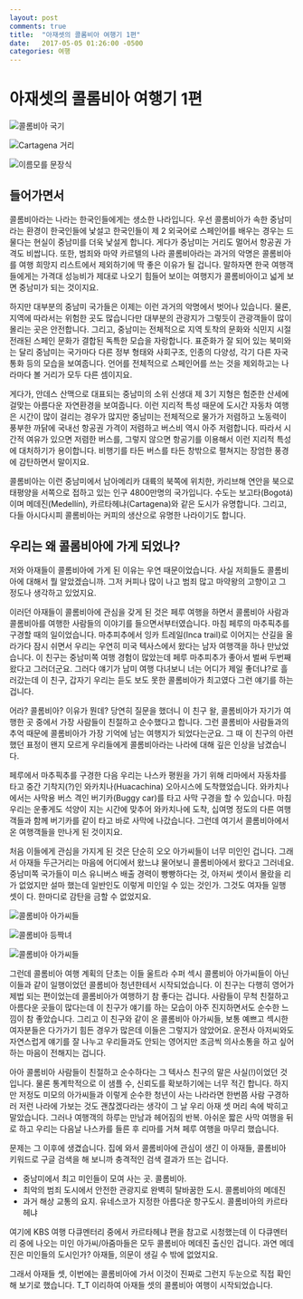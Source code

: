 ```yaml
---
layout: post
comments: true
title:  "아재셋의 콜롬비아 여행기 1편"
date:   2017-05-05 01:26:00 -0500
categories: 여행
---
```


# 아재셋의 콜롬비아 여행기 1편

![콜롬비아 국기](/assets/2017-05-05-colombia-trip-01-intro/flag-of-colombia.png) 

![Cartagena 거리](/assets/2017-05-05-colombia-trip-01-intro/cartagena-street.jpg)

![이름모를 문장식](/assets/2017-05-05-colombia-trip-01-intro/cartagena-fish-gargoyle.jpg)

## 들어가면서

콜롬비아라는 나라는 한국인들에게는 생소한 나라입니다. 우선 콜롬비아가 속한
중남미라는 환경이 한국인들에 낯설고 한국인들이 제 2 외국어로 스페인어를 배우는
경우는 드물다는 현실이 중남미를 더욱 낯설게 합니다. 게다가 중남미는 거리도
멀어서 항공권 가격도 비쌉니다. 또한, 범죄와 마약 카르텔의 나라
콜롬비아라는 과거의 악명은 콜롬비아를 여행 희망지 리스트에서 제외하기에 딱
좋은 이유가 될 겁니다.  말하자면 한국 여행객들에게는 가격대 성능비가 제대로
나오기 힘들어 보이는 여행지가 콜롬비아이고 넓게 보면 중남미가 되는 것이지요.

하지만 대부분의 중남미 국가들은 이제는 이런 과거의 악명에서 벗어나 있습니다.
물론, 지역에 따라서는 위험한 곳도 많습니다만 대부분의 관광지가 그렇듯이
관광객들이 많이 몰리는 곳은 안전합니다. 그리고, 중남미는 전체적으로 지역
토착의 문화와 식민지 시절 전래된 스페인 문화가 결합된 독특한 모습을
자랑합니다. 표준화가 잘 되어 있는 북미와는 달리 중남미는 국가마다 다른 정부
형태와 사회구조, 인종의 다양성, 각기 다른 자국 통화 등의 모습을 보여줍니다.
언어를 전체적으로 스페인어를 쓰는 것을 제외하고는 나라마다 볼 거리가 모두 다른
셈이지요.

게다가, 안데스 산맥으로 대표되는 중남미의 소위 신생대 제 3기 지형은 험준한
산세에 걸맞는 아름다운 자연환경을 보여줍니다. 이런 지리적 특성 때문에 도시간
자동차 여행은 시간이 많이 걸리는 경우가 많지만 중남미는 전체적으로 물가가
저렴하고 노동력이 풍부한 까닭에 국내선 항공권 가격이 저렴하고 버스비 역시 아주
저렴합니다. 따라서 시간적 여유가 있으면 저렴한 버스를, 그렇지 않으면 항공기를
이용해서 이런 지리적 특성에 대처하기가 용이합니다. 비행기를 타든 버스를 타든
창밖으로 펼쳐지는 장엄한 풍경에 감탄하면서 말이지요.

콜롬비아는 이런 중남미에서 남아메리카 대륙의 북쪽에 위치한, 카리브해 연안을
북으로 태평양을 서쪽으로 접하고 있는 인구 4800만명의 국가입니다. 수도는
보고타(Bogotá)이며 메데진(Medellín), 카르타헤냐(Cartagena)와 같은 도시가
유명합니다. 그리고, 다들 아시다시피 콜롬비아는 커피의 생산으로 유명한
나라이기도 합니다.

## 우리는 왜 콜롬비아에 가게 되었나?

저와 아재들이 콜롬비아에 가게 된 이유는 우연 때문이었습니다. 사실 저희들도
콜롬비아에 대해서 뭘 알았겠습니까. 그저 커피나 많이 나고 범죄 많고 마약왕의
고향이고 그 정도나 생각하고 있었지요.

이러던 아재들이 콜롬비아에 관심을 갖게 된 것은 페루 여행을 하면서 콜롬비아
사람과 콜롬비아를 여행한 사람들의 이야기를 들으면서부터였습니다. 마침 페루의
마추픽추를 구경할 때의 일이었습니다. 마추피추에서 잉카 트레일(Inca trail)로
이어지는 산길을 올라가다 잠시 쉬면서 우리는 우연히 미국 텍사스에서 왔다는 남자
여행객을 하나 만났었습니다. 이 친구는 중남미쪽 여행 경험이 많았는데 페루
마추피추가 좋아서 벌써 두번째 왔다고 그러더군요. 그러다 얘기가 남미 여행
다녀보니 너는 어디가 제일 좋더냐?로 흘러갔는데 이 친구, 갑자기 우리는 듣도
보도 못한 콜롬비아가 최고였다 그런 얘기를 하는 겁니다.

어라? 콜롬비아? 이유가 뭔데? 당연히 질문을 했더니 이 친구 왈, 콜롬비아가
자기가 여행한 곳 중에서 가장 사람들이 친절하고 순수했다고 합니다.  그런
콜롬비아 사람들과의 추억 때문에 콜롬비아가 가장 기억에 남는 여행지가
되었다는군요. 그 때 이 친구의 아련했던 표정이 왠지 모르게 우리들에게
콜롬비아라는 나라에 대해 깊은 인상을 남겼습니다.

페루에서 마추픽추를 구경한 다음 우리는 나스카 평원을 가기 위해 리마에서
자동차를 타고 중간 기착지(?)인 와카치나(Huacachina) 오아시스에 도착했었습니다.
와카치나에서는 사막용 버스 격인 버기카(Buggy car)를 타고 사막 구경을 할 수
있습니다. 마침 우리는 운좋게도 석양이 지는 시간에 맞추어 와카치나에 도착,
십여명 정도의 다른 여행객들과 함께 버기카를 같이 타고 바로 사막에 나갔습니다.
그런데 여기서 콜롬비아에서 온 여행객들을 만나게 된 것이지요.

처음 이들에게 관심을 가지게 된 것은 단순히 오오 아가씨들이 너무 미인인 겁니다.
그래서 아재들 두근거리는 마음에 어디에서 왔느냐 물어보니 콜롬비아에서 왔다고
그러네요. 중남미쪽 국가들이 미스 유니버스 배출 경력이 빵빵하다는 것, 아저씨
셋이서 몰랐을 리가 없었지만 설마 했는데 일반인도 이렇게 미인일 수 있는 것인가.
그것도 여자들 일행 셋이 다. 한마디로 감탄을 금할 수 없었지요. 

![콜롬비아 아가씨들](/assets/2017-05-05-colombia-trip-01-intro/colombia-girls-1.jpg)

![콜롬비아 등짝녀](/assets/2017-05-05-colombia-trip-01-intro/colombia-등짝녀.jpg)

![콜롬비아 아가씨들](/assets/2017-05-05-colombia-trip-01-intro/colombia-girls-3.jpg)

그런데 콜롬비아 여행 계획의 단초는 이들 울트라 수퍼 섹시 콜롬비아 아가씨들이
아닌 이들과 같이 일행이었던 콜롬비아 청년한테서 시작되었습니다. 이 친구는
다행히 영어가 제법 되는 편이었는데 콜롬비아가 여행하기 참 좋다는 겁니다.
사람들이 무척 친절하고 아름다운 곳들이 많다는데 이 친구가 얘기를 하는 모습이
아주 진지하면서도 순수한 느낌이 참 좋았습니다. 그리고 이 친구와 같이 온
콜롬비아 아가씨들, 보통 예쁘고 섹시한 여자분들은 다가가기 힘든 경우가 많은데
이들은 그렇지가 않았어요. 운전사 아저씨와도 자연스럽게 얘기를 잘 나누고
우리들과도 안되는 영어지만 조금씩 의사소통을 하고 싶어하는 마음이 전해지는
겁니다.

아아 콜롬비아 사람들이 친절하고 순수하다는 그 텍사스 친구의 말은 사실(!)이었던
것입니다. 물론 통계학적으로 이 샘플 수, 신뢰도를 확보하기에는 너무 적긴
합니다. 하지만 저정도 미모의 아가씨들과 이렇게 순수한 청년이 사는 나라라면
한번쯤 사람 구경하러 저런 나라에 가보는 것도 괜찮겠다라는 생각이 그 날 우리
아재 셋 머리 속에 박히고 말았습니다. 그러나 여행객의 하루는 만남과 헤어짐의
반복. 아쉬운 짧은 사막 여행을 뒤로 하고 우리는 다음날 나스카를 들른 후 리마를
거쳐 페루 여행을 마무리 했습니다.

문제는 그 이후에 생겼습니다. 집에 와서 콜롬비아에 관심이 생긴 이 아재들,
콜롬비아 키워드로 구글 검색을 해 보니까 충격적인 검색 결과가 뜨는 겁니다.

  * 중남미에서 최고 미인들이 모여 사는 곳. 콜롬비아.
  * 최악의 범죄 도시에서 안전한 관광지로 완벽히 탈바꿈한 도시. 콜롬비아의 메데진
  * 과거 해상 교통의 요지. 유네스코가 지정한 아름다운 항구도시. 콜롬비아의 카르타헤냐

여기에 KBS 여행 다큐멘터리 중에서 카르타헤냐 편을 참고로 시청했는데 이
다큐멘터리 중에 나오는 미인 아가씨/아줌마들은 모두 콜롬비아 메데진 출신인
겁니다. 과연 메데진은 미인들의 도시인가? 아재들, 의문이 생길 수 밖에 없었지요.

그래서 아재들 셋, 이번에는 콜롬비아에 가서 이것이 진짜로 그런지 두눈으로 직접
확인해 보기로 했습니다. T_T 이리하여 아재들 셋의 콜롬비아 여행이
시작되었습니다.

